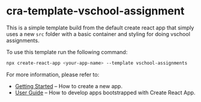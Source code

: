 # cra-template-vschool-assignment

This is a simple template build from the default create react app that simply uses a new `src` folder with a basic container and styling for doing vschool assignments.

To use this template run the following command: 

```bash
npx create-react-app <your-app-name> --template vschool-assignments
```


For more information, please refer to:

- [Getting Started](https://create-react-app.dev/docs/getting-started) – How to create a new app.
- [User Guide](https://create-react-app.dev) – How to develop apps bootstrapped with Create React App.
